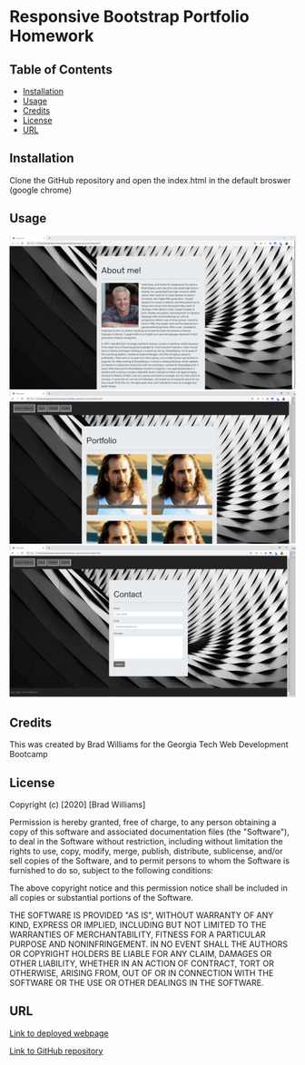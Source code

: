 # Responsive Bootstrap Portfolio Homework

## Table of Contents

* [Installation](#installation)
* [Usage](#usage)
* [Credits](#credits)
* [License](#license)
* [URL](#url)

## Installation

Clone the GitHub repository and open the index.html in the default broswer (google chrome)

## Usage

![Brad William's About Me](Assets\brad-williams-about.png)
![Brad William's Portfolio](Assets\brad-williams-portfolio.png)
![Brad William's About Me](Assets\brad-williams-contact.png)

## Credits

This was created by Brad Williams for the Georgia Tech Web Development Bootcamp

## License

Copyright (c) [2020] [Brad Williams]

Permission is hereby granted, free of charge, to any person obtaining a copy of this software and associated documentation files (the "Software"), to deal in the Software without restriction, including without limitation the rights to use, copy, modify, merge, publish, distribute, sublicense, and/or sell copies of the Software, and to permit persons to whom the Software is furnished to do so, subject to the following conditions:

The above copyright notice and this permission notice shall be included in all copies or substantial portions of the Software.

THE SOFTWARE IS PROVIDED "AS IS", WITHOUT WARRANTY OF ANY KIND, EXPRESS OR IMPLIED, INCLUDING BUT NOT LIMITED TO THE WARRANTIES OF MERCHANTABILITY, FITNESS FOR A PARTICULAR PURPOSE AND NONINFRINGEMENT. IN NO EVENT SHALL THE AUTHORS OR COPYRIGHT HOLDERS BE LIABLE FOR ANY CLAIM, DAMAGES OR OTHER LIABILITY, WHETHER IN AN ACTION OF CONTRACT, TORT OR OTHERWISE, ARISING FROM, OUT OF OR IN CONNECTION WITH THE SOFTWARE OR THE USE OR OTHER DEALINGS IN THE SOFTWARE.

## URL

[Link to deployed webpage]()

[Link to GitHub repository]()